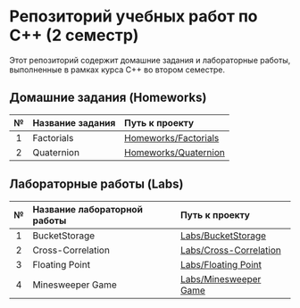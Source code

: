 # Репозиторий учебных работ по C++ (2 семестр)

Этот репозиторий содержит домашние задания и лабораторные работы, выполненные в рамках курса C++ во втором семестре.

## Домашние задания (Homeworks)

| № | Название задания               | Путь к проекту                                  |
|:-:|:-------------------------------|:------------------------------------------------|
| 1 | Factorials                     | [Homeworks/Factorials](Homeworks/Factorials)    |
| 2 | Quaternion                     | [Homeworks/Quaternion](Homeworks/Quaternion)    |

## Лабораторные работы (Labs)

| № | Название лабораторной работы   | Путь к проекту                                  |
|:-:|:-------------------------------|:------------------------------------------------|
| 1 | BucketStorage                  | [Labs/BucketStorage](Labs/BucketStorage)        |
| 2 | Cross-Correlation              | [Labs/Cross-Correlation](Labs/Cross-Correlation)|
| 3 | Floating Point                 | [Labs/Floating Point](Labs/Floating%20Point)    |
| 4 | Minesweeper Game               | [Labs/Minesweeper Game](Labs/Minesweeper%20Game)|